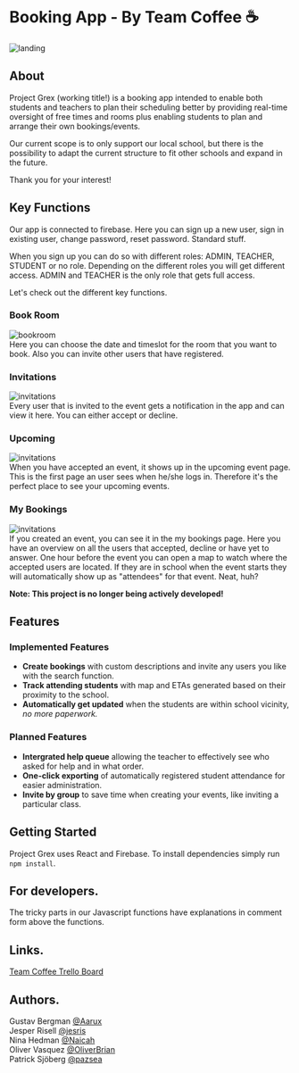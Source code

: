 # Booking App - By Team Coffee :coffee:
![landing](/readme/signin.png "Our KYH Booking App")

## About

Project Grex (working title!) is a booking app intended to enable both students and teachers to plan their scheduling better by providing real-time oversight of free times and rooms plus enabling students to plan and arrange their own bookings/events.

Our current scope is to only support our local school, but there is the possibility to adapt the current structure to fit other schools and expand in the future.

Thank you for your interest!

## Key Functions

Our app is connected to firebase. Here you can sign up a new user, sign in existing user, change password, reset password. Standard stuff. 

When you sign up you can do so with different roles: ADMIN, TEACHER, STUDENT or no role. Depending on the different roles you will get different access. ADMIN and TEACHER is the only role that gets full access. 

Let's check out the different key functions.



### Book Room
![bookroom](/readme/bookroom.gif "Book Room function")
<br>
Here you can choose the date and timeslot for the room that you want to book. Also you can invite other users that have registered.

### Invitations
![invitations](/readme/invite.gif "Invitations function")
<br>
Every user that is invited to the event gets a notification in the app and can view it here. You can either accept or decline.

### Upcoming
![invitations](/readme/upcoming.gif "Upcoming Events function")
<br>
When you have accepted an event, it shows up in the upcoming event page. This is the first page an user sees when he/she logs in. Therefore it's the perfect place to see your upcoming events.

### My Bookings
![invitations](/readme/myevents.gif "My Bookings function")
<br>
If you created an event, you can see it in the my bookings page. Here you have an overview on all the users that accepted, decline or have yet to answer. One hour before the event you can open a map to watch where the accepted users are located. 
If they are in school when the event starts they will automatically show up as "attendees" for that event. Neat, huh?


**Note: This project is no longer being actively developed!**
## Features
### Implemented Features
- **Create bookings** with custom descriptions and invite any users you like with the search function.
- **Track attending students** with map and ETAs generated based on their proximity to the school.
- **Automatically get updated** when the students are within school vicinity, *no more paperwork.*

### Planned Features
- **Intergrated help queue** allowing the teacher to effectively see who asked for help and in what order.
- **One-click exporting** of automatically registered student attendance for easier administration.
- **Invite by group** to save time when creating your events, like inviting a particular class.
## Getting Started
Project Grex uses React and Firebase. To install dependencies simply run `npm install`.

## For developers.
The tricky parts in our Javascript functions have explanations in comment form above the functions.

## Links.
<a href="https://trello.com/b/SlaV9KjP/project-grex">Team Coffee Trello Board</a>

## Authors.
Gustav Bergman <a href="https://github.com/Aarux">@Aarux</a> <br>
Jesper Risell <a href="https://github.com/jesris">@jesris</a><br>
Nina Hedman <a href="https://github.com/Naicah">@Naicah</a> <br>
Oliver Vasquez <a href="https://github.com/OliverBrian">@OliverBrian</a> <br>
Patrick Sjöberg <a href="https://github.com/pazsea">@pazsea</a> 
